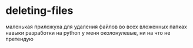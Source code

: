 # deleting-files
маленькая приложуха для удаления файлов во всех вложенных папках
навыки разработки на python у меня околонулевые, ни на что не претендую
